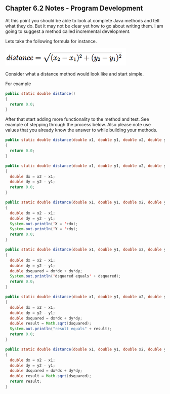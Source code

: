 ## Chapter 6.2 Notes - Program Development

At this point you should be able to look at complete Java methods and tell what they do. But it may not be clear yet how to go about writing them. I am going to suggest a method called incremental development.

Lets take the following formula for instance.

![Distance](../images/distance.png "Distance")

Consider what a distance method would look like and start simple.

For example

```java
public static double distance()
{
  return 0.0;
}
```

After that start adding more functionality to the method and test.  See example of stepping through the process below.  Also please note use values that you already know the answer to while building your methods.

```java
public static double distance(double x1, double y1, double x2, double y2)
{
  return 0.0;
}
```

```java
public static double distance(double x1, double y1, double x2, double y2)
{
  double dx = x2 - x1;
  double dy = y2 - y1;
  return 0.0;
}
```

```java
public static double distance(double x1, double y1, double x2, double y2)
{
  double dx = x2 - x1;
  double dy = y2 - y1;
  System.out.println('X = '+dx);
  System.out.println('Y = '+dy);  
  return 0.0;
}
```

```java
public static double distance(double x1, double y1, double x2, double y2)
{
  double dx = x2 - x1;
  double dy = y2 - y1;
  double dsquared = dx*dx + dy*dy;
  System.out.println('dsquared equals' + dsquared);
  return 0.0;
}
```

```java
public static double distance(double x1, double y1, double x2, double y2)
{
  double dx = x2 - x1;
  double dy = y2 - y1;
  double dsquared = dx*dx + dy*dy;
  double result = Math.sqrt(dsquared);
  System.out.println("result equals" + result);
  return 0.0;
}
```

```java
public static double distance(double x1, double y1, double x2, double y2)
{
  double dx = x2 - x1;
  double dy = y2 - y1;
  double dsquared = dx*dx + dy*dy;
  double result = Math.sqrt(dsquared);
  return result;
}
```


